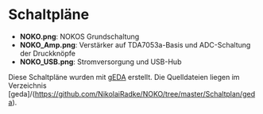 # Schaltpläne

* **NOKO.png**:
NOKOS Grundschaltung
* **NOKO_Amp.png**:
Verstärker auf TDA7053a-Basis und ADC-Schaltung der Druckknöpfe
* **NOKO_USB.png**:
Stromversorgung und USB-Hub

Diese Schaltpläne wurden mit [gEDA](http://www.geda-project.org/) erstellt. Die Quelldateien liegen im Verzeichnis [geda]/(https://github.com/NikolaiRadke/NOKO/tree/master/Schaltplan/geda).
